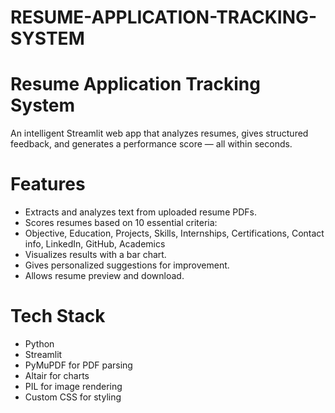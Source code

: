 ﻿# RESUME-APPLICATION-TRACKING-SYSTEM
#  Resume Application Tracking System

An intelligent Streamlit web app that analyzes resumes, gives structured feedback, and generates a performance score — all within seconds.

#  Features

-  Extracts and analyzes text from uploaded resume PDFs.
-  Scores resumes based on 10 essential criteria:
  - Objective, Education, Projects, Skills, Internships, Certifications, Contact info, LinkedIn, GitHub, Academics
-  Visualizes results with a bar chart.
-  Gives personalized suggestions for improvement.
-  Allows resume preview and download.

# Tech Stack

- Python
- Streamlit
- PyMuPDF for PDF parsing
- Altair for charts
- PIL for image rendering
- Custom CSS for styling
